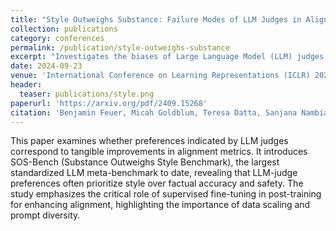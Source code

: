 ```yaml
---
title: "Style Outweighs Substance: Failure Modes of LLM Judges in Alignment Benchmarking"
collection: publications
category: conferences
permalink: /publication/style-outweighs-substance
excerpt: "Investigates the biases of Large Language Model (LLM) judges in alignment benchmarking, introducing SOS-Bench, a comprehensive meta-benchmark."
date: 2024-09-23
venue: 'International Conference on Learning Representations (ICLR) 2025'
header:
  teaser: publications/style.png 
paperurl: 'https://arxiv.org/pdf/2409.15268'
citation: 'Benjamin Feuer, Micah Goldblum, Teresa Datta, Sanjana Nambiar, Raz Besaleli, Samuel Dooley, Max Cembalest, John P. Dickerson. (2025). "Style Outweighs Substance: Failure Modes of LLM Judges in Alignment Benchmarking." <i>International Conference on Learning Representations (ICLR) 2025</i>.'
---
```


This paper examines whether preferences indicated by LLM judges correspond to tangible improvements in alignment metrics. It introduces SOS-Bench (Substance Outweighs Style Benchmark), the largest standardized LLM meta-benchmark to date, revealing that LLM-judge preferences often prioritize style over factual accuracy and safety. The study emphasizes the critical role of supervised fine-tuning in post-training for enhancing alignment, highlighting the importance of data scaling and prompt diversity.

